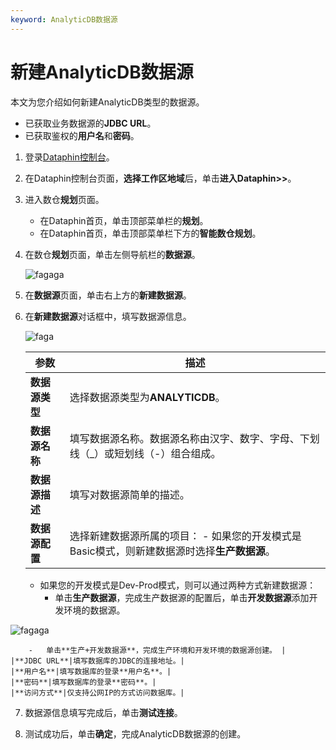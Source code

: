 ```yaml
---
keyword: AnalyticDB数据源
---
```


# 新建AnalyticDB数据源

本文为您介绍如何新建AnalyticDB类型的数据源。

-   已获取业务数据源的**JDBC URL**。
-   已获取鉴权的**用户名**和**密码**。

1.  登录[Dataphin控制台](https://dataphin.console.aliyun.com/workingArea)。

2.  在Dataphin控制台页面，**选择工作区地域**后，单击**进入Dataphin\>\>**。

3.  进入数仓**规划**页面。

    -   在Dataphin首页，单击顶部菜单栏的**规划**。
    -   在Dataphin首页，单击顶部菜单栏下方的**智能数仓规划**。
4.  在数仓**规划**页面，单击左侧导航栏的**数据源**。

    ![fagaga](https://help-static-aliyun-doc.aliyuncs.com/assets/img/zh-CN/6278209951/p93923.png)

5.  在**数据源**页面，单击右上方的**新建数据源**。

6.  在**新建数据源**对话框中，填写数据源信息。

    ![faga](https://help-static-aliyun-doc.aliyuncs.com/assets/img/zh-CN/6278209951/p95500.png)

    |参数|描述|
    |--|--|
    |**数据源类型**|选择数据源类型为**ANALYTICDB**。|
    |**数据源名称**|填写数据源名称。数据源名称由汉字、数字、字母、下划线（\_）或短划线（-）组合组成。|
    |**数据源描述**|填写对数据源简单的描述。|
    |**数据源配置**|选择新建数据源所属的项目：     -   如果您的开发模式是Basic模式，则新建数据源时选择**生产数据源**。
    -   如果您的开发模式是Dev-Prod模式，则可以通过两种方式新建数据源：
        -   单击**生产数据源**，完成生产数据源的配置后，单击**开发数据源**添加开发环境的数据源。

![fagaga](https://help-static-aliyun-doc.aliyuncs.com/assets/img/zh-CN/6278209951/p93912.png)

        -   单击**生产+开发数据源**，完成生产环境和开发环境的数据源创建。 |
    |**JDBC URL**|填写数据库的JDBC的连接地址。|
    |**用户名**|填写数据库的登录**用户名**。|
    |**密码**|填写数据库的登录**密码**。|
    |**访问方式**|仅支持公网IP的方式访问数据库。|

7.  数据源信息填写完成后，单击**测试连接**。

8.  测试成功后，单击**确定**，完成AnalyticDB数据源的创建。


